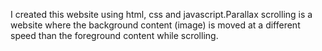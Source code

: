 I created this website using html, css and javascript.Parallax scrolling is a website where the background content (image) is moved at a different speed than the foreground content while scrolling. 
